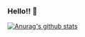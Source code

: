 ### Hello!! 🖖

[![Anurag's github stats](https://github-readme-stats.vercel.app/api?roscibely=anuraghazra)](https://github.com/anuraghazra/github-readme-stats)

<!--
**roscibely/roscibely** is a ✨ _special_ ✨ repository because its `README.md` (this file) appears on your GitHub profile.

Here are some ideas to get you started:

- 🔭 I’m currently working on ...
- 🌱 I’m currently learning ...
- 👯 I’m looking to collaborate on ...
- 🤔 I’m looking for help with ...
- 💬 Ask me about ...
- 📫 How to reach me: ...
- 😄 Pronouns: ...
- ⚡ Fun fact: ...
-->

